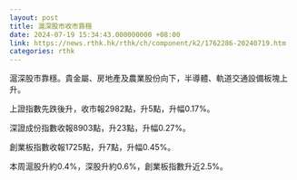 ```yaml
---
layout: post
title: 滬深股市收市靠穩
date: 2024-07-19 15:34:43.000000000 +08:00
link: https://news.rthk.hk/rthk/ch/component/k2/1762286-20240719.htm
categories: rthk
---
```


滬深股市靠穩。貴金屬、房地產及農業股份向下，半導體、軌道交通設備板塊上升。

上證指數先跌後升，收市報2982點，升5點，升幅0.17%。

深證成份指數收報8903點，升23點，升幅0.27%。

創業板指數收報1725點，升7點，升幅0.45%。

本周滬股升約0.4%，深股升約0.6%，創業板指數升近2.5%。
